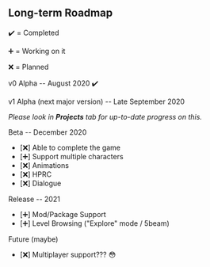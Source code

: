 ## Long-term Roadmap

:heavy_check_mark: = Completed

:heavy_plus_sign: = Working on it

:x: = Planned

v0 Alpha -- August 2020 :heavy_check_mark:

v1 Alpha (next major version) -- Late September 2020

*Please look in **Projects** tab for up-to-date progress on this.*

Beta -- December 2020
- [:x:] Able to complete the game
- [:heavy_plus_sign:] Support multiple characters
- [:x:] Animations
- [:x:] HPRC
- [:x:] Dialogue

Release -- 2021
- [:heavy_plus_sign:] Mod/Package Support
- [:heavy_plus_sign:] Level Browsing ("Explore" mode / 5beam)

Future (maybe)
- [:x:] Multiplayer support??? :flushed: